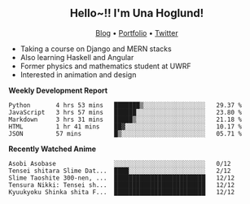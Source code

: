 <h2 align="center">
  Hello~!! I'm Una Hoglund!
</h2>

<p align="center">
  <a href="https://anarchy.website/">Blog</a> &bull;
  <a href="https://una-ada.github.io/">Portfolio</a> &bull;
  <a href="https://twitter.com/unaxiii">Twitter</a>
</p>

- Taking a course on Django and MERN stacks
- Also learning Haskell and Angular
- Former physics and mathematics student at UWRF
- Interested in animation and design

**Weekly Development Report**

<!--START_SECTION:waka-->
```text
Python       4 hrs 53 mins   ███████▒░░░░░░░░░░░░░░░░░   29.37 % 
JavaScript   3 hrs 57 mins   ██████░░░░░░░░░░░░░░░░░░░   23.80 % 
Markdown     3 hrs 31 mins   █████▒░░░░░░░░░░░░░░░░░░░   21.18 % 
HTML         1 hr 41 mins    ██▓░░░░░░░░░░░░░░░░░░░░░░   10.17 % 
JSON         57 mins         █▒░░░░░░░░░░░░░░░░░░░░░░░   05.71 % 
```
<!--END_SECTION:waka-->

**Recently Watched Anime**

<!-- RECENT-ANIME:START -->

    Asobi Asobase                ░░░░░░░░░░░░░░░░░░░░░░░░░   0/12
    Tensei shitara Slime Dat...  ████░░░░░░░░░░░░░░░░░░░░░   2/12
    Slime Taoshite 300-nen, ...  █████████████████████████   12/12
    Tensura Nikki: Tensei sh...  █████████████████████████   12/12
    Kyuukyoku Shinka shita F...  █████████████████████████   12/12
<!-- RECENT-ANIME:END -->
